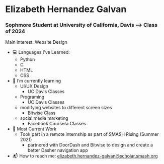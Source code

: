 
# Elizabeth Hernandez Galvan
### **Sophmore Student at University of California, Davis --> Class of 2024**

Main Interest: Website Design
- :computer: Languages I've Learned:
  - Python
  - C
  - HTML
  - CSS
- :school: I’m currently learning 
  - UI/UX Design
    - UC Davis Classes
  - Programing
    - UC Davis Classes
  - modifying websites to different screen sizes
    - Bitwise Class
  - social media marketing
    - Facebook Coursera Classes
- :office: Most Current Work
  - Took part in a remote internship as part of SMASH Rising (Summer 2021)
    - partnered with DoorDash and Bitwise to design and create a better Dasher navigation app
- :mailbox_with_mail: How to reach me: [elizabeth.hernandez-galvan@scholar.smash.org](elizabeth.hernandez-galvan@scholar.smash.org)
